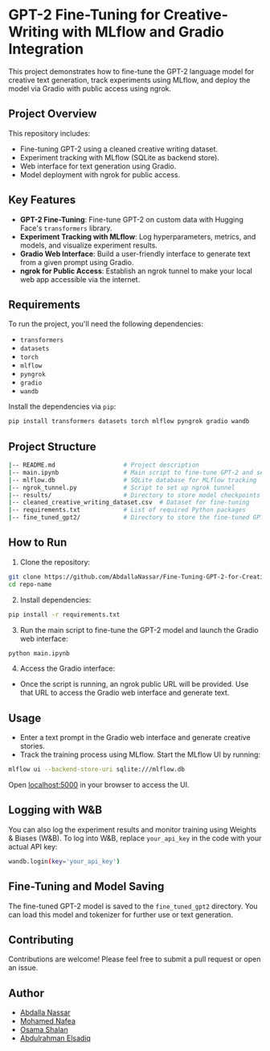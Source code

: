 
# GPT-2 Fine-Tuning for Creative-Writing with MLflow and Gradio Integration

This project demonstrates how to fine-tune the GPT-2 language model for creative text generation, track experiments using MLflow, and deploy the model via Gradio with public access using ngrok.

## Project Overview

This repository includes:
- Fine-tuning GPT-2 using a cleaned creative writing dataset.
- Experiment tracking with MLflow (SQLite as backend store).
- Web interface for text generation using Gradio.
- Model deployment with ngrok for public access.

## Key Features
- **GPT-2 Fine-Tuning**: Fine-tune GPT-2 on custom data with Hugging Face's `transformers` library.
- **Experiment Tracking with MLflow**: Log hyperparameters, metrics, and models, and visualize experiment results.
- **Gradio Web Interface**: Build a user-friendly interface to generate text from a given prompt using Gradio.
- **ngrok for Public Access**: Establish an ngrok tunnel to make your local web app accessible via the internet.

## Requirements

To run the project, you'll need the following dependencies:

- `transformers`
- `datasets`
- `torch`
- `mlflow`
- `pyngrok`
- `gradio`
- `wandb`

Install the dependencies via `pip`:

```bash
pip install transformers datasets torch mlflow pyngrok gradio wandb
```

## Project Structure

```bash
|-- README.md                   # Project description
|-- main.ipynb                  # Main script to fine-tune GPT-2 and set up Gradio UI
|-- mlflow.db                   # SQLite database for MLflow tracking
|-- ngrok_tunnel.py             # Script to set up ngrok tunnel
|-- results/                    # Directory to store model checkpoints
|-- cleaned_creative_writing_dataset.csv  # Dataset for fine-tuning
|-- requirements.txt            # List of required Python packages
|-- fine_tuned_gpt2/            # Directory to store the fine-tuned GPT-2 model
```

## How to Run

1. Clone the repository:

```bash
git clone https://github.com/AbdallaNassar/Fine-Tuning-GPT-2-for-Creative-Writing.git
cd repo-name
```

2. Install dependencies:

```bash
pip install -r requirements.txt
```

3. Run the main script to fine-tune the GPT-2 model and launch the Gradio web interface:

```bash
python main.ipynb
```

4. Access the Gradio interface:

- Once the script is running, an ngrok public URL will be provided. Use that URL to access the Gradio web interface and generate text.

## Usage

- Enter a text prompt in the Gradio web interface and generate creative stories.
- Track the training process using MLflow. Start the MLflow UI by running:

```bash
mlflow ui --backend-store-uri sqlite:///mlflow.db
```

Open [localhost:5000](http://127.0.0.1:5000) in your browser to access the UI.

## Logging with W&B

You can also log the experiment results and monitor training using Weights & Biases (W&B). To log into W&B, replace `your_api_key` in the code with your actual API key:

```bash
wandb.login(key='your_api_key')
```

## Fine-Tuning and Model Saving

The fine-tuned GPT-2 model is saved to the `fine_tuned_gpt2` directory. You can load this model and tokenizer for further use or text generation.

## Contributing

Contributions are welcome! Please feel free to submit a pull request or open an issue.



## Author

- [Abdalla Nassar](https://github.com/AbdallaNassar)
- [Mohamed Nafea](https://github.com/MoNafea01)
- [Osama Shalan](https://github.com/osama3442ws)
- [Abdulrahman Elsadiq](https://github.com/elsadiq7)
